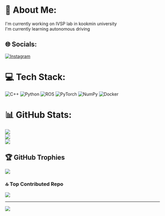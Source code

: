 # 💫 About Me:
I'm currently working on IVSP lab in kookmin university <br>I'm currently learning autonomous driving


## 🌐 Socials:
[![Instagram](https://img.shields.io/badge/Instagram-%23E4405F.svg?logo=Instagram&logoColor=white)](https://instagram.com/jeonjw444) 

# 💻 Tech Stack:
![C++](https://img.shields.io/badge/c++-%2300599C.svg?style=for-the-badge&logo=c%2B%2B&logoColor=white) ![Python](https://img.shields.io/badge/python-3670A0?style=for-the-badge&logo=python&logoColor=ffdd54) ![ROS](https://img.shields.io/badge/ros-%230A0FF9.svg?style=for-the-badge&logo=ros&logoColor=white) ![PyTorch](https://img.shields.io/badge/PyTorch-%23EE4C2C.svg?style=for-the-badge&logo=PyTorch&logoColor=white) ![NumPy](https://img.shields.io/badge/numpy-%23013243.svg?style=for-the-badge&logo=numpy&logoColor=white) ![Docker](https://img.shields.io/badge/docker-%230db7ed.svg?style=for-the-badge&logo=docker&logoColor=white)
# 📊 GitHub Stats:
![](https://github-readme-stats.vercel.app/api?username=jeonjw25&theme=dark&hide_border=false&include_all_commits=false&count_private=false)<br/>
![](https://github-readme-streak-stats.herokuapp.com/?user=jeonjw25&theme=dark&hide_border=false)<br/>
![](https://github-readme-stats.vercel.app/api/top-langs/?username=jeonjw25&theme=dark&hide_border=false&include_all_commits=false&count_private=false&layout=compact)

## 🏆 GitHub Trophies
![](https://github-profile-trophy.vercel.app/?username=jeonjw25&theme=radical&no-frame=false&no-bg=false&margin-w=4)

### 🔝 Top Contributed Repo
![](https://github-contributor-stats.vercel.app/api?username=jeonjw25&limit=5&theme=dark&combine_all_yearly_contributions=true)

---
[![](https://visitcount.itsvg.in/api?id=jeonjw25&icon=0&color=0)](https://visitcount.itsvg.in)

<!-- Proudly created with GPRM ( https://gprm.itsvg.in ) -->
